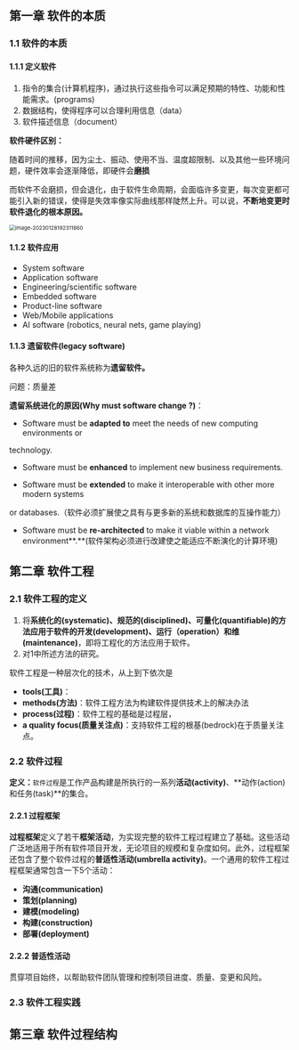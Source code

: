 ## 第一章 软件的本质

### 1.1 软件的本质

#### 1.1.1 定义软件

1. 指令的集合(计算机程序)，通过执行这些指令可以满足预期的特性、功能和性能需求。(programs)
2. 数据结构，使得程序可以合理利用信息（data）
3. 软件描述信息（document）

**软件硬件区别：**

随着时间的推移，因为尘土、振动、使用不当、温度超限制、以及其他一些环境问题，硬件效率会逐渐降低，即硬件会**磨损**

而软件不会磨损，但会退化，由于软件生命周期，会面临许多变更，每次变更都可能引入新的错误，使得是失效率像实际曲线那样陡然上升。可以说，**不断地变更时软件退化的根本原因。**

<img src="C:\Users\Lenovo\AppData\Roaming\Typora\typora-user-images\image-20230128192311860.png" alt="image-20230128192311860" style="zoom: 67%;" />

#### 1.1.2 软件应用

- System software
- Application software
- Engineering/scientific software
- Embedded software 
- Product-line software
- Web/Mobile applications
- AI software (robotics, neural nets, game playing)



#### 1.1.3 遗留软件(legacy software)

各种久远的旧的软件系统称为**遗留软件。**

问题：质量差

**遗留系统进化的原因(Why must software change ?)**：

- Software must be **adapted to** meet the needs of new computing environments or 

technology.	

- Software must be **enhanced** to implement new business requirements.

- Software must be **extended** to make it interoperable with other more modern systems 

or databases.（软件必须扩展使之具有与更多新的系统和数据库的互操作能力）

- Software must be **re-architected** to make it viable within a network environment**.**(软件架构必须进行改建使之能适应不断演化的计算环境)

## 第二章 软件工程



### 2.1 软件工程的定义

1. 将**系统化的(systematic)、规范的(disciplined)、可量化(quantifiable)**的方法应用于软件的**开发(development)、运行（operation）和维(maintenance)**，即将工程化的方法应用于软件。
2. 对1中所述方法的研究。

软件工程是一种层次化的技术，从上到下依次是

- **tools(工具)**：
- **methods(方法)**：软件工程方法为构建软件提供技术上的解决办法
- **process(过程)**：软件工程的基础是过程层，
- **a quality focus(质量关注点)**：支持软件工程的根基(bedrock)在于质量关注点。



### 2.2 软件过程

**定义：**``软件过程``是工作产品构建是所执行的一系列**活动(activity)**、**动作(action)和任务(task)**的集合。

#### 2.2.1 过程框架

**过程框架**定义了若干**框架活动**，为实现完整的软件工程过程建立了基础。这些活动广泛地适用于所有软件项目开发，无论项目的规模和复杂度如何。此外，过程框架还包含了整个软件过程的**普适性活动(umbrella activity)**。一个通用的软件工程过程框架通常包含一下5个活动：

- **沟通(communication)**
- **策划(planning)**
- **建模(modeling)**
- **构建(construction)**
- **部署(deployment)**

#### 2.2.2 普适性活动

贯穿项目始终，以帮助软件团队管理和控制项目进度、质量、变更和风险。



### 2.3 软件工程实践





## 第三章 软件过程结构

